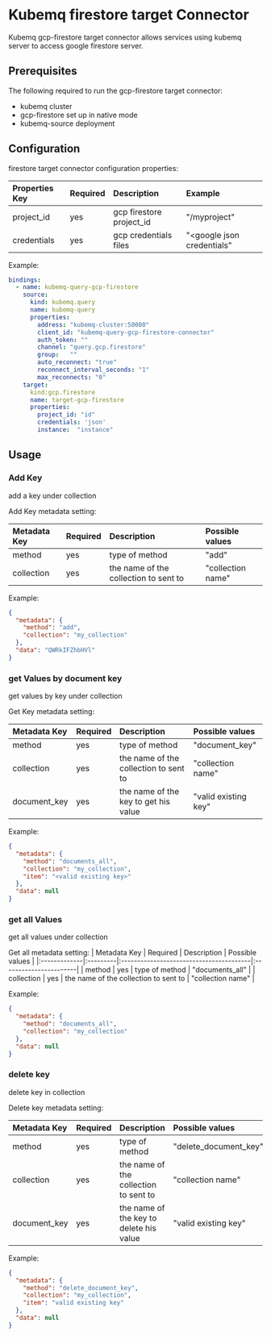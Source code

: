 # Kubemq firestore target Connector

Kubemq gcp-firestore target connector allows services using kubemq server to access google firestore server.

## Prerequisites
The following required to run the gcp-firestore target connector:

- kubemq cluster
- gcp-firestore set up in native mode
- kubemq-source deployment

## Configuration

firestore target connector configuration properties:

| Properties Key | Required | Description                                | Example                    |
|:---------------|:---------|:-------------------------------------------|:---------------------------|
| project_id     | yes      | gcp firestore project_id                   | "<googleurl>/myproject"    |
| credentials    | yes      | gcp credentials files                      | "<google json credentials" |


Example:

```yaml
bindings:
  - name: kubemq-query-gcp-firestore
    source:
      kind: kubemq.query
      name: kubemq-query
      properties:
        address: "kubemq-cluster:50000"
        client_id: "kubemq-query-gcp-firestore-connector"
        auth_token: ""
        channel: "query.gcp.firestore"
        group:   ""
        auto_reconnect: "true"
        reconnect_interval_seconds: "1"
        max_reconnects: "0"
    target:
      kind:gcp.firestore
      name: target-gcp-firestore
      properties:
        project_id: "id"
        credentials: 'json'
        instance:  "instance"
```

## Usage

### Add Key 

add a key under collection

Add Key  metadata setting:

| Metadata Key | Required | Description                            | Possible values      |
|:-------------|:---------|:---------------------------------------|:---------------------|
| method       | yes      | type of method                         | "add"                |
| collection   | yes      | the name of the collection to sent to  | "collection name"    |


Example:

```json
{
  "metadata": {
    "method": "add",
    "collection": "my_collection"
  },
  "data": "QWRkIFZhbHVl"
}
```


### get Values by document key

get values by key under collection

Get Key  metadata setting:

| Metadata Key | Required | Description                            | Possible values            |
|:-------------|:---------|:---------------------------------------|:---------------------------|
| method       | yes      | type of method                         | "document_key"             |
| collection   | yes      | the name of the collection to sent to  | "collection name"          |
| document_key | yes      | the name of the key to get his value   | "valid existing key"       |


Example:

```json
{
  "metadata": {
    "method": "documents_all",
    "collection": "my_collection",
    "item": "<valid existing key>"
  },
  "data": null
}
```

### get all Values

get all values under collection

Get all metadata setting:
| Metadata Key | Required | Description                             | Possible values        |
|:-------------|:---------|:----------------------------------------|:-----------------------|
| method       | yes      | type of method                         | "documents_all"         |
| collection   | yes      | the name of the collection to sent to  | "collection name"       |


Example:

```json
{
  "metadata": {
    "method": "documents_all",
    "collection": "my_collection"
  },
  "data": null
}
```


### delete key

delete key in collection

Delete key metadata setting:

| Metadata Key | Required | Description                             | Possible values         |
|:-------------|:---------|:----------------------------------------|:------------------------|
| method       | yes      | type of method                          | "delete_document_key"   |
| collection   | yes      | the name of the collection to sent to   | "collection name"     |
| document_key | yes      | the name of the key to delete his value | "valid existing key"  |


Example:

```json
{
  "metadata": {
    "method": "delete_document_key",
    "collection": "my_collection",
    "item": "valid existing key"
  },
  "data": null
}
```
